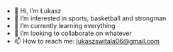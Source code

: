 - 👋 Hi, I’m Łukasz
- 👀 I’m interested in sports, basketball and strongman
- 🌱 I’m currently learning everything
- 💞️ I’m looking to collaborate on whatever
- 📫 How to reach me: lukaszswitala06@gmail.com

<!---
lukaszenkox/lukaszenkox is a ✨ special ✨ repository because its `README.md` (this file) appears on your GitHub profile.
You can click the Preview link to take a look at your changes.
--->
